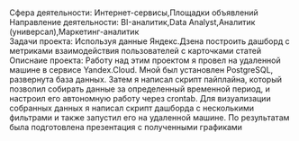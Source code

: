 <br>Сфера деятельности:  Интернет-сервисы,Площадки объявлений
<br>Направление деятельности: BI-аналитик,Data Analyst,Аналитик (универсал),Маркетинг-аналитик
<br>Задачи проекта: Используя данные Яндекс.Дзена построить дашборд с метриками взаимодействия пользователей с карточками статей
<br>Описнаие проекта: Работу над этим проектом я провел на удаленной машине в сервисе Yandex.Cloud. Мной
был установлен PostgreSQL, развернута база данных. Затем я написал скрипт пайплайна,
который позволил собирать данные за определенный временной период, и настроил его
автономную работу через crontab. Для визуализации собранных данных я написал скрипт
дашборда с несколькими фильтрами и также запустил его на удаленной машине. По
результатам была подготовлена презентация с полученными графиками
